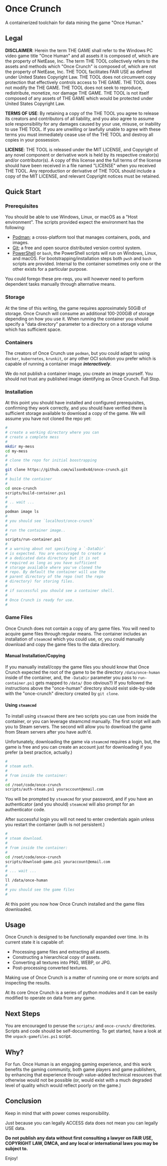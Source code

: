 # Once Crunch

A containerized toolchain for data mining the game "Once Human."

## Legal

**DISCLAIMER**: Herein the term THE GAME shall refer to the Windows PC video game title "Once Human" and all assets it is composed of, which are the property of NetEase, Inc. The term THE TOOL collectively refers to the assets and methods which "Once Crunch" is composed of, which are not the property of NetEase, Inc. THE TOOL facilitates FAIR USE as defined under United States Copyright Law. THE TOOL does not circumvent copy protection that effectively controls access to THE GAME. THE TOOL does not modify the THE GAME. THE TOOL does not seek to reproduce, redistribute, monetize, nor damage THE GAME. THE TOOL is not itself composed of any assets of THE GAME which would be protected under United States Copyright Law.

**TERMS OF USE**: By retaining a copy of the THE TOOL you agree to release its creators and contributors of all liability, and you also agree to assume sole responsibility for any damages caused by your use, misuse, or inability to use THE TOOL. If you are unwilling or lawfully unable to agree with these terms you must immediately cease use of the THE TOOL and destroy all copies in your possession.

**LICENSE**: THE TOOL is released under the MIT LICENSE, and Copyright of any novel component or derivative work is held by its respective creator(s) and/or contributor(s). A copy of this license and the full terms of the license should have been received in a file named "LICENSE" when you received THE TOOL. Any reproduction or derivative of THE TOOL should include a copy of the MIT LICENSE, and relevant Copyright notices must be retained.

## Quick Start

### Prerequisites

You should be able to use Windows, Linux, or macOS as a "Host environment". The scripts provided expect the environment has the following:

- [Podman](https://podman.io/); a cross-platform tool that manages containers, pods, and images.
- [Git](https://git-scm.com/); a free and open source distributed version control system.
- [PowerShell](https://github.com/PowerShell/PowerShell) or `bash`, the PowerShell scripts will run on Windows, Linux, and macOS. For bootstrapping/installation steps both `pwsh` and `bash` scripts are provided. Internal to the container sometimes only one or the other exists for a particular purpose.

You could forego these pre-reqs, you will however need to perform dependent tasks manually through alternative means.

### Storage

At the time of this writing, the game requires approximately 50GiB of storage. Once Crunch will consume an additional 100-200GiB of storage depending on how you use it. When running the container you should specify a "data directory" parameter to a directory on a storage volume which has sufficient space.

### Containers

The creators of Once Crunch use `podman`, but you could adapt to using `docker`, `kubernetes`, `krunkit`, or any other OCI solution you prefer which is capable of running a container image **_interactively_**.

We do not publish a container image, you create an image yourself. You should not trust any published image identifying as Once Crunch. Full Stop.

### Installation

At this point you should have installed and configured prerequisites, confirming they work correctly, and you should have verified there is sufficient storage available to download a copy of the game. We will assume you have not cloned the repo yet:

```sh
#
# create a working directory where you can
# create a complete mess
#
mkdir my-mess
cd my-mess
#
# clone the repo for initial boostrapping
#
git clone https://github.com/wilson0x4d/once-crunch.git
#
# build the container
#
cd once-crunch
scripts/build-container.ps1
#
# .. wait ...
#
podman image ls
#
# you should see `localhost/once-crunch`
#
# run the container image..
#
scripts/run-container.ps1
#
# a warning about not specifying a `-DataDir`
# is expected. You are encouraged to create a
# a dedicated data directory but it is not
# required as long as you have sufficient
# storage available where you've cloned the
# repo. By default the container will use the
# parent directory of the repo (not the repo
# directory) for storing files.
#
# if successful you should see a container shell.
#
# Once Crunch is ready for use.
#
```

### Game Files

Once Crunch does not contain a copy of any game files. You will need to acquire game files through regular means. The container includes an installation of `steamcmd` which you could use, or, you could manually download and copy the game files to the data directory.

#### Manual Installation/Copying

If you manually install/copy the game files you should know that Once Crunch expected the root of the game to be the directory `/data/once-human` inside of the container, and, the `-DataDir` parameter you pass to `run-container.ps1` gets mapped to `/data/` (too obvious?) If you followed the instructions above the "once-human" directory should exist side-by-side with the "once-crunch" directory created by `git clone`.

#### Using `steamcmd`

To install using `steamcmd` there are two scripts you can use from inside the container, or you can leverage steamcmd manually. The first script will auth you to Steam servers. The second will allow you to download the game from Steam servers after you have auth'd. 

Unfortunately, downloading the game via `steamcmd` requires a login, but, the game is free and you can create an account just for downloading if you prefer (a best practice, actually.)

```sh
#
# steam auth.
#
# from inside the container:
#
cd /root/code/once-crunch 
scripts/auth-steam.ps1 youraccount@email.com
```

You will be prompted by `steamcmd` for your password, and if you have an authenticator (and you should) `steamcmd` will also prompt for an authenticator code.

After successful login you will not need to enter credentials again unless you restart the container (auth is not persistent.)

```sh
#
# steam download.
#
# from inside the container:
#
cd /root/code/once-crunch
scripts/download-game.ps1 youraccount@email.com
#
# ... wait ...
#
ll /data/once-human
#
# you should see the game files
#
```

At this point you now how Once Crunch installed and the game files downloaded.

## Usage

Once Crunch is designed to be functionally expanded over time. In its current state it is capable of:

- Processing game files and extracting all assets.
- Constructing a hierarchical copy of assets.
- Converting all textures into PNG, WEBP, or JPG.
- Post-processing converted textures.

Making use of Once Crunch is a matter of running one or more scripts and inspecting the results.

At its core Once Crunch is a series of python modules and it can be easily modified to operate on data from any game.

## Next Steps

You are encouraged to peruse the `scripts/` and `once-crunch/` directories. Scripts and code should be self-documenting. To get started, have a look at the `unpack-gamefiles.ps1` script.

## Why?

For fun. Once Human is an engaging gaming experience, and this work benefits the gaming community, both game players and game publishers, by enhancing that experience through value-added technical resources that otherwise would not be possible (or, would exist with a much degraded level of quality which would reflect poorly on the game.)

## Conclusion

Keep in mind that with power comes responsibility. 

Just because you can legally ACCESS data does not mean you can legally USE data.

**Do not publish any data without first consulting a lawyer on FAIR USE, COPYRIGHT LAW, DMCA, and any local or international laws you may be subject to.**

Enjoy!